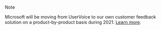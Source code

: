 > [!NOTE]
> Microsoft will be moving from UserVoice to our own customer feedback solution on a product-by-product basis during 2021. [Learn more](https://support.microsoft.com/topic/-pages-430e1a78-e016-472a-a10f-dc2a3df3450a).